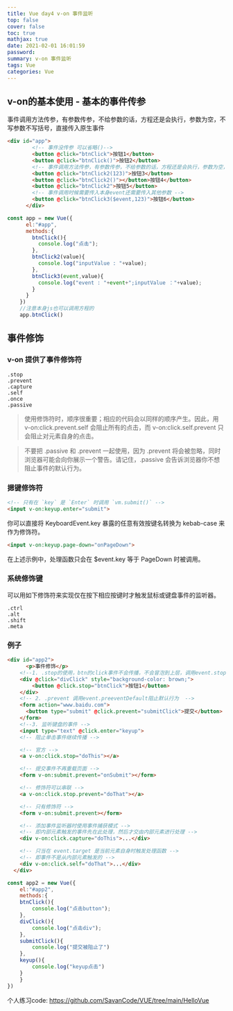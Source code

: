 ```yaml
---
title: Vue day4 v-on 事件监听
top: false
cover: false
toc: true
mathjax: true
date: 2021-02-01 16:01:59
password:
summary: v-on 事件监听
tags: Vue 
categories: Vue
---
```


##  v-on的基本使用 - 基本的事件传参

事件调用方法传参，有参数传参，不给参数的话，方程还是会执行，参数为空，不写参数不写括号，直接传入原生事件

```html
<div id="app"> 
        <!-- 事件没传参 可以省略()-->
        <button @click="btnClick">按钮1</button>
        <button @click="btnClick()">按钮2</button>
        <!-- 事件调用方法传参，有参数传参，不给参数的话，方程还是会执行，参数为空，不写参数不写括号，直接传入原生事件 -->
        <button @click="btnClick2(123)">按钮3</button>
        <button @click="btnClick2()"></button>按钮4</button>
        <button @click="btnClick2">按钮5</button>
        <!-- 事件调用时候需要传入本身event还需要传入其他参数 -->
        <button @click="btnClick3($event,123)">按钮6</button>
      </div>
```

```js
const app = new Vue({
      el:"#app",
      methods:{
        btnClick(){
          console.log("点击");
        },
        btnClick2(value){
          console.log("inputValue : "+value);
        },
        btnClick3(event,value){
          console.log("event : "+event+";inputValue ："+value);
        }
      }
    })
    //注意本身js也可以调用方程的
    app.btnClick()
```

##  事件修饰
### v-on 提供了事件修饰符
    .stop
    .prevent
    .capture
    .self
    .once
    .passive

>使用修饰符时，顺序很重要；相应的代码会以同样的顺序产生。因此，用 v-on:click.prevent.self 会阻止所有的点击，而 v-on:click.self.prevent 只会阻止对元素自身的点击。

>不要把 .passive 和 .prevent 一起使用，因为 .prevent 将会被忽略，同时浏览器可能会向你展示一个警告。请记住，.passive 会告诉浏览器你不想阻止事件的默认行为。

### 摁键修饰符
```html
<!-- 只有在 `key` 是 `Enter` 时调用 `vm.submit()` -->
<input v-on:keyup.enter="submit">
```
你可以直接将 KeyboardEvent.key 暴露的任意有效按键名转换为 kebab-case 来作为修饰符。
```html
<input v-on:keyup.page-down="onPageDown">
```
在上述示例中，处理函数只会在 $event.key 等于 PageDown 时被调用。

### 系统修饰键
可以用如下修饰符来实现仅在按下相应按键时才触发鼠标或键盘事件的监听器。

    .ctrl
    .alt
    .shift
    .meta

### 例子

```html
<div id="app2">
      <p>事件修饰</p>
    <!--1. .stop的使用，btn的click事件不会传播，不会冒泡到上层，调用event.stopPropagation() -->
    <div @click="divClick" style="background-color: brown;">
        <button @click.stop="btnClick">按钮1</button>
    </div>
    <!-- 2. .prevent 调用event.preeventDefault阻止默认行为  -->
    <form action="www.baidu.com">
      <button type="submit" @click.prevent="submitClick">提交</button>
    </form>
    <!--3. 监听键盘的事件 -->
    <input type="text" @click.enter="keyup">
    <!-- 阻止单击事件继续传播 -->

    <!-- 官方 -->
    <a v-on:click.stop="doThis"></a>

    <!-- 提交事件不再重载页面 -->
    <form v-on:submit.prevent="onSubmit"></form>

    <!-- 修饰符可以串联 -->
    <a v-on:click.stop.prevent="doThat"></a>

    <!-- 只有修饰符 -->
    <form v-on:submit.prevent></form>

    <!-- 添加事件监听器时使用事件捕获模式 -->
    <!-- 即内部元素触发的事件先在此处理，然后才交由内部元素进行处理 -->
    <div v-on:click.capture="doThis">...</div>

    <!-- 只当在 event.target 是当前元素自身时触发处理函数 -->
    <!-- 即事件不是从内部元素触发的 -->
    <div v-on:click.self="doThat">...</div> 
  </div>
```

```js
const app2 = new Vue({
    el:"#app2",
    methods:{
    btnClick(){
        console.log("点击button");
    },
    divClick(){
        console.log("点击div");
    },
    submitClick(){
        console.log("提交被阻止了")
    },
    keyup(){
        console.log("keyup点击")
    }
    }
})
```

个人练习code: https://github.com/SavanCode/VUE/tree/main/HelloVue